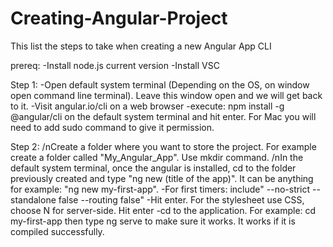 # Creating-Angular-Project
This list the steps to take when creating a new Angular App CLI

prereq: 
-Install node.js current version
-Install VSC

Step 1: 
-Open default system terminal (Depending on the OS, on window open command line terminal). Leave this window open and we will get back to it.
-Visit angular.io/cli on a web browser
-execute: npm install -g @angular/cli on the default system terminal and hit enter. For Mac you will need to add sudo command to give it permission.

Step 2: 
/nCreate a folder where you want to store the project. For example create a folder called "My_Angular_App". Use mkdir command.
/nIn the default system terminal, once the angular is installed, cd to the folder previously created and type "ng new (title of the app)". It can be anything
for example: "ng new my-first-app".
-For first timers: include" --no-strict --standalone false --routing false"
-Hit enter. For the stylesheet use CSS, choose N for server-side. Hit enter
-cd to the application. For example: cd my-first-app then type ng serve to make sure it works. It works if it is compiled successfully.

  
